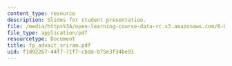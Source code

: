 ```yaml
---
content_type: resource
description: Slides for student presentation.
file: /media/https%3A/open-learning-course-data-rc.s3.amazonaws.com/6-895-theory-of-parallel-systems-sma-5509-fall-2003/f1d9226744f771f7cbdab75e3f34be91_fp_advait_sriram.pdf
file_type: application/pdf
resourcetype: Document
title: fp_advait_sriram.pdf
uid: f1d92267-44f7-71f7-cbda-b75e3f34be91
---
```

